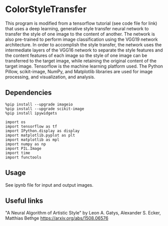 # ColorStyleTransfer
This program is modified from a tensorflow tutorial (see code file for link) that uses a deep learning, generative style transfer neural network to transfer the 
style of one image to the content of another. The network is also pre-trained to perform image classification using the VGG19 network architecture. In order to 
accomplish the style transfer, the network uses the intermediate layers of the VGG16 network to separate the style features and the content features of each image so the style of one image can be transferred to the target image, while retaining the original content of the target image. 
Tensorflow is the machine learning platform used. The Python Pillow, scikit-image, NumPy, and Matplotlib libraries are used for image processing, and visualization, and analysis. 

## Dependencies 
```
%pip install --upgrade imageio
%pip install --upgrade scikit-image
%pip install ipywidgets
```
```
import os
import tensorflow as tf
import IPython.display as display
import matplotlib.pyplot as plt
import matplotlib as mpl
import numpy as np
import PIL.Image
import time
import functools
```

## Usage
See ipynb file for input and output images.

## Useful links  
"A Neural Algorithm of Artistic Style" by Leon A. Gatys, Alexander S. Ecker, Matthias Bethge https://arxiv.org/abs/1508.06576



